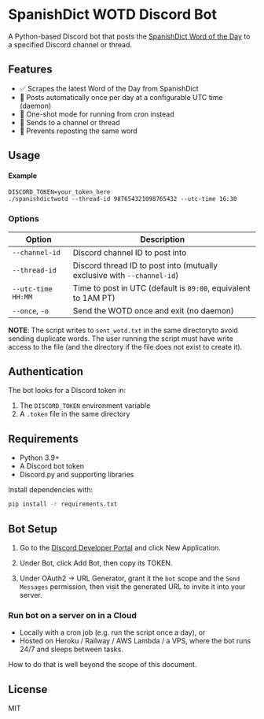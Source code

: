 # SpanishDict WOTD Discord Bot

A Python-based Discord bot that posts the [SpanishDict Word of the Day](https://www.spanishdict.com/wordoftheday) to a specified Discord channel or thread.

## Features

- ✅ Scrapes the latest Word of the Day from SpanishDict
- 📆 Posts automatically once per day at a configurable UTC time (daemon)
- 🧪 One-shot mode for running from cron instead
- 💬 Sends to a channel or thread
- 🔁 Prevents reposting the same word 


## Usage

#### Example

```
DISCORD_TOKEN=your_token_here 
./spanishdictwotd --thread-id 987654321098765432 --utc-time 16:30
```

### Options

| Option                | Description                                                              |
|-----------------------|--------------------------------------------------------------------------|
| `--channel-id`        | Discord channel ID to post into                                          |
| `--thread-id`         | Discord thread ID to post into (mutually exclusive with `--channel-id`)  |
| `--utc-time HH:MM`    | Time to post in UTC (default is `09:00`, equivalent to 1AM PT)           |
| `--once`, `-o`        | Send the WOTD once and exit (no daemon)                                              |

**NOTE**: The script writes to `sent_wotd.txt` in the same directoryto avoid sending duplicate words. The user running the script must have write access to the file (and the directory if the file does not exist to create it). 


## Authentication

The bot looks for a Discord token in:

1.	The `DISCORD_TOKEN` environment variable
1.	A `.token` file in the same directory

## Requirements

- Python 3.9+
- A Discord bot token
- Discord.py and supporting libraries

Install dependencies with:

```bash
pip install -r requirements.txt
```

## Bot Setup

1.	Go to the [Discord Developer Portal](https://discord.com/developers/applications) and click New Application.

2.	Under Bot, click Add Bot, then copy its TOKEN.

3.	Under OAuth2 → URL Generator, grant it the `bot` scope and the `Send Messages` permission, then visit the generated URL to invite it into your server.  

### Run bot on a server on in a Cloud
* Locally with a cron job (e.g. run the script once a day), or
* Hosted on Heroku / Railway / AWS Lambda / a VPS, where the bot runs 24/7 and sleeps between tasks.

How to do that is well beyond the scope of this document.


## License

MIT

